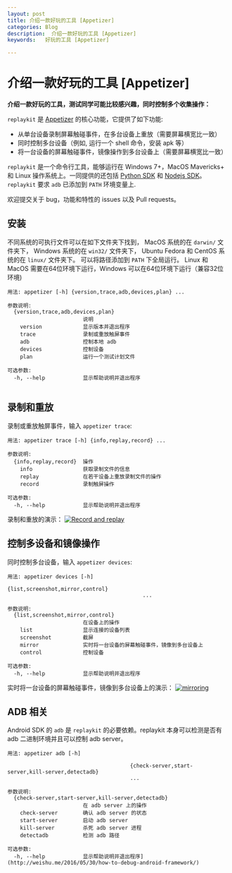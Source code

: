 ```yaml
---
layout: post
title: 介绍一款好玩的工具 [Appetizer]
categories: Blog
description:  介绍一款好玩的工具 [Appetizer]
keywords:   好玩的工具 [Appetizer]

---
```


# 介绍一款好玩的工具 [Appetizer]

**介绍一款好玩的工具，测试同学可能比较感兴趣，同时控制多个收集操作：**





`replaykit` 是 [Appetizer](https://appetizer.io/) 的核心功能，它提供了如下功能:

- 从单台设备录制屏幕触碰事件，在多台设备上重放（需要屏幕横宽比一致）
- 同时控制多台设备（例如, 运行一个 shell 命令，安装 apk 等）
- 将一台设备的屏幕触碰事件，镜像操作到多台设备上（需要屏幕横宽比一致）

`replaykit` 是一个命令行工具，能够运行在 Windows 7+，MacOS Mavericks+ 和 Linux 操作系统上。一同提供的还包括 [Python SDK](https://github.com/appetizerio/replaykit.py) 和 [Nodejs SDK](https://github.com/appetizerio/replaykit.js)。 `replaykit` 要求 `adb` 已添加到 `PATH` 环境变量上.

欢迎提交关于 bug，功能和特性的 issues 以及 Pull requests。

## 安装

不同系统的可执行文件可以在如下文件夹下找到， MacOS 系统的在 `darwin/` 文件夹下， Windows 系统的在 `win32/` 文件夹下， Ubuntu Fedora 和 CentOS 系统的在 `linux/` 文件夹下。 可以将路径添加到 `PATH` 下全局运行。 Linux 和 MacOS 需要在64位环境下运行，Windows 可以在64位环境下运行（兼容32位环境)

```
用法: appetizer [-h] {version,trace,adb,devices,plan} ...

参数说明:
  {version,trace,adb,devices,plan}
                        说明
    version             显示版本并退出程序
    trace               录制或重放触屏事件
    adb                 控制本地 adb
    devices             控制设备
    plan                运行一个测试计划文件

可选参数:
  -h, --help            显示帮助说明并退出程序


```

## 录制和重放

录制或重放触屏事件，输入 `appetizer trace`:

```
用法: appetizer trace [-h] {info,replay,record} ...

参数说明:
  {info,replay,record}  操作
    info                获取录制文件的信息
    replay              在若干设备上重放录制文件的操作
    record              录制触屏操作

可选参数:
  -h, --help            显示帮助说明并退出程序

```

录制和重放的演示： [![Record and replay](https://camo.githubusercontent.com/b42e51c1d6db71e6294c6fc2283ca2bc6042e13a/68747470733a2f2f692e76696d656f63646e2e636f6d2f766964656f2f3538333636303739305f3634302e6a7067)](http://www.bilibili.com/video/av6725203/index_2.html)

## 控制多设备和镜像操作

同时控制多台设备，输入 `appetizer devices`:

```
用法: appetizer devices [-h]
                                           {list,screenshot,mirror,control}
                                           ...

参数说明:
  {list,screenshot,mirror,control}
                        在设备上的操作
    list                显示连接的设备列表
    screenshot          截屏
    mirror              实时将一台设备的屏幕触碰事件，镜像到多台设备上
    control             控制设备

可选参数:
  -h, --help            显示帮助说明并退出程序

```

实时将一台设备的屏幕触碰事件，镜像到多台设备上的演示： [![mirroring](https://camo.githubusercontent.com/2983e90039d49d54a0850925bd528b4079928b71/68747470733a2f2f692e76696d656f63646e2e636f6d2f766964656f2f3538353132303337345f3634302e6a7067)](http://www.bilibili.com/video/av6725203/index_3.html)

## ADB 相关

Android SDK 的 `adb` 是 `replaykit` 的必要依赖。replaykit 本身可以检测是否有 adb 二进制环境并且可以控制 adb server。

```
用法: appetizer adb [-h]
                                       
                                       {check-server,start-server,kill-server,detectadb}
                                       ...

参数说明:
  {check-server,start-server,kill-server,detectadb}
                        在 adb server 上的操作
    check-server        确认 adb server 的状态
    start-server        启动 adb server
    kill-server         杀死 adb server 进程
    detectadb           检测 adb 路径

可选参数:
  -h, --help            显示帮助说明并退出程序](http://weishu.me/2016/05/30/how-to-debug-android-framework/)
```